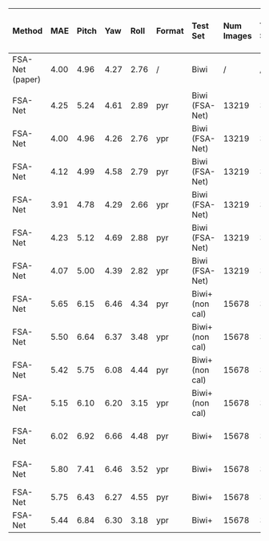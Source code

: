|  Method | MAE | Pitch | Yaw | Roll | Format | Test Set | Num Images | Training Set | Crop | Unsup. Training on Test Set | Calibrated Biwi |
| :--- | :--- | :--- | :--- | :--- | :--- | :--- | :--- | :--- | :--- | :--- | :--- |
|  FSA-Net (paper) | 4.00 | 4.96 | 4.27 | 2.76 | / | Biwi | / | / | / | / | / |
|    |   |   |   |   |   |   |   |   |   |   |   |
|  FSA-Net | 4.25 | 5.24 | 4.61 | 2.89 | pyr | Biwi (FSA-Net) | 13219 | 300W_LP | MTCNN, cleaned, FSA-Net | ✖ | ✖ |
|  FSA-Net | 4.00 | 4.96 | 4.26 | 2.76 | ypr | Biwi (FSA-Net) | 13219 | 300W_LP | MTCNN, cleaned, FSA-Net | ✖ | ✖ |
|  FSA-Net | 4.12 | 4.99 | 4.58 | 2.79 | pyr | Biwi (FSA-Net) | 13219 | 300W_LP | Biwi+ (DLIB+manual) | ✖ | ✖ |
|  FSA-Net | 3.91 | 4.78 | 4.29 | 2.66 | ypr | Biwi (FSA-Net) | 13219 | 300W_LP | Biwi+ (DLIB+manual) | ✖ | ✖ |
|  FSA-Net | 4.23 | 5.12 | 4.69 | 2.88 | pyr | Biwi (FSA-Net) | 13219 | 300W_LP | Biwi+ -> MTCNN, FSA-Net | ✖ | ✖ |
|  FSA-Net | 4.07 | 5.00 | 4.39 | 2.82 | ypr | Biwi (FSA-Net) | 13219 | 300W_LP | Biwi+ -> MTCNN, FSA-Net | ✖ | ✖ |
|  FSA-Net | 5.65 | 6.15 | 6.46 | 4.34 | pyr | Biwi+ (non cal) | 15678 | 300W_LP | Biwi+ -> MTCNN, FSA-Net | ✖ | ✖ |
|  FSA-Net | 5.50 | 6.64 | 6.37 | 3.48 | ypr | Biwi+ (non cal) | 15678 | 300W_LP | Biwi+ -> MTCNN, FSA-Net | ✖ | ✖ |
|  FSA-Net | 5.42 | 5.75 | 6.08 | 4.44 | pyr | Biwi+ (non cal) | 15678 | 300W_LP | Biwi+ (DLIB+manual) | ✖ | ✖ |
|  FSA-Net | 5.15 | 6.10 | 6.20 | 3.15 | ypr | Biwi+ (non cal) | 15678 | 300W_LP | Biwi+ (DLIB+manual) | ✖ | ✖ |
|  FSA-Net | 6.02 | 6.92 | 6.66 | 4.48 | pyr | Biwi+ | 15678 | 300W_LP | Biwi+ -> MTCNN, FSA-Net | ✖ | ✔ |
|  FSA-Net | 5.80 | 7.41 | 6.46 | 3.52 | ypr | Biwi+ | 15678 | 300W_LP | Biwi+ -> MTCNN, FSA-Net | ✖ | ✔ |
|  FSA-Net | 5.75 | 6.43 | 6.27 | 4.55 | pyr | Biwi+ | 15678 | 300W_LP | Biwi+ (DLIB+manual) | ✖ | ✔ |
|  FSA-Net | 5.44 | 6.84 | 6.30 | 3.18 | ypr | Biwi+ | 15678 | 300W_LP | Biwi+ (DLIB+manual) | ✖ | ✔ |

